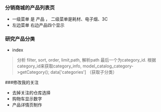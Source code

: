 ### 分销商城的产品列表页
- 一级菜单 是 产品 ， 二级菜单是耗材、电子烟、3C
- 左边菜单 右边产品四个显示


### 研究产品分类
- index
> 分析 filter, sort, order, limit,path,
解析path 最后一个为category_id. 根据category_id来获取category_info, model_catalog_category->getCategory();
data['categories'] （获取子分类）

###修改我的关注
- 去掉关注的仓库选择
- 购物车显示数字
- 产品详情页制作
